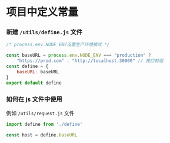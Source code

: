 # 项目中定义常量

### 新建 `/utils/define.js` 文件

```javascript
/* process.env.NODE_ENV设置生产环境模式 */

const baseURL = process.env.NODE_ENV === "production" ?
    "https://prod.com" : "http://localhost:30000" // 接口前缀
const define = {
    baseURL: baseURL
}
export default define
```

### 如何在 js 文件中使用

例如 `/utils/request.js` 文件

```javascript
import define from './define'

const host = define.baseURL
```
